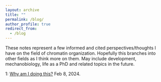 ```yaml
---
layout: archive
title: ""
permalink: /blog/
author_profile: true
redirect_from:
  - /blog
---
```


These notes represent a few informed and cited perspectives/thoughts I have on the field of chromatin organization. Hopefully this branches into other fields as I think more on them. May include development, mechanobiology, life as a PhD and related topics in the future.

1: [Why am I doing this?](../_pages/blog1.md) Feb 8, 2024.
